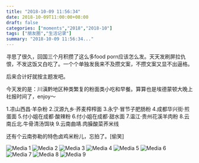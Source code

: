 ```yaml
---
title: "2018-10-09 11:56:34"
date: 2018-10-09T11:00:00+08:00
draft: false
categories: ["moments","2018","2018-10"]
tags: ["朋友圈","生活记录"]
summary: "2018-10-09 11:56:34..."
---
```


寻思了很久，回国三个月积攒了这么多food porn应该怎么发。天天发刷屏拉仇恨，不发这饭又白吃了。一个个单独发我来不及攒文案，不攒文案又显不出逼格。

后来合计好就按主题发吧。

今天发的是：川滇黔地区种类繁复的粉面类小吃和早餐。算算也是埃德蒙顿大晚上社报时间了，enjoy～

1.凉山西昌·羊杂粉
2.汉源九乡·荞麦榨榨面
3.永宁·冒节子肥肠粉
4.成都华兴街·煎蛋面
5.付小姐在成都·酸辣粉
6.付小姐在成都·甜水面
7.温江·贵州花溪羊肉粉
8.云南丘北.牛骨清汤饵块
9.云南曲靖.肉臊酸菜荞米线

还有个云南弥勒的特色卤鸡米粉儿，忘拍了。[偷笑]

![Media 1](/Moments/photos/2018-10-09/201810091156340.jpg)
![Media 2](/Moments/photos/2018-10-09/201810091156341.jpg)
![Media 3](/Moments/photos/2018-10-09/201810091156342.jpg)
![Media 4](/Moments/photos/2018-10-09/201810091156343.jpg)
![Media 5](/Moments/photos/2018-10-09/201810091156344.jpg)
![Media 6](/Moments/photos/2018-10-09/201810091156345.jpg)
![Media 7](/Moments/photos/2018-10-09/201810091156346.jpg)
![Media 8](/Moments/photos/2018-10-09/201810091156347.jpg)
![Media 9](/Moments/photos/2018-10-09/201810091156348.jpg)


